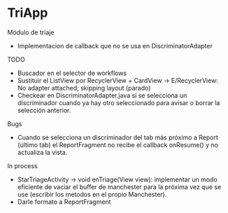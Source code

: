# TriApp

Módulo de triaje

- Implementacion de callback que no se usa en DiscriminatorAdapter

TODO

- Buscador en el selector de workflows
- Sustituir el ListView por RecyclerView + CardView -> E/RecyclerView: No adapter attached; skipping layout (parado) 
- Checkear en DiscriminatorAdapter.java si se selecciona un discriminador cuando ya hay otro seleccionado para avisar o borrar la selección anterior.

Bugs

- Cuando se selecciona un discriminador del tab más próximo a Report (último tab) el ReportFragment no recibe el callback onResume() y no actualiza la vista.

In process

- StarTriageActivity -> void enTriage(View view): implementar un modo eficiente de vaciar el buffer de manchester para la próxima vez que se use (escribir los metodos en el propio Manchester).
- Darle formato a ReportFragment

